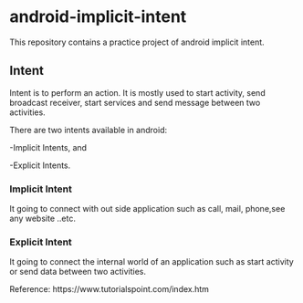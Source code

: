 # android-implicit-intent
This repository contains a practice project of android implicit intent.
<h2>Intent</h2>
<p>Intent is to perform an action. It is mostly used to start activity, send broadcast receiver, start services and send message between two activities.</p> 
<p>There are two intents available in android:</p>
<p>-Implicit Intents, and</p> 
<p>-Explicit Intents.</p>

<h3>Implicit Intent</h3>
<p>It going to connect with out side application such as call, mail, phone,see any website ..etc.</p>

<h3>Explicit Intent</h3>
<p>It going to connect the internal world of an application such as start activity or send data between two activities.</p>

<p>Reference: https://www.tutorialspoint.com/index.htm </p>
